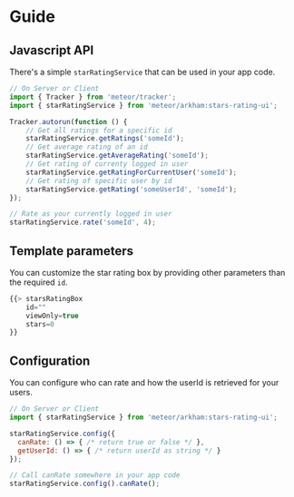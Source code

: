 # Guide

## Javascript API

There's a simple `starRatingService` that can be used in your app code.

```js
// On Server or Client
import { Tracker } from 'meteor/tracker';
import { starRatingService } from 'meteor/arkham:stars-rating-ui';

Tracker.autorun(function () {
    // Get all ratings for a specific id
    starRatingService.getRatings('someId');
    // Get average rating of an id
    starRatingService.getAverageRating('someId');
    // Get rating of currenty logged in user
    starRatingService.getRatingForCurrentUser('someId');
    // Get rating of specific user by id
    starRatingService.getRating('someUserId', 'someId');
});

// Rate as your currently logged in user
starRatingService.rate('someId', 4);
```

## Template parameters

You can customize the star rating box by providing other parameters than the required `id`.

```javascript
{{> starsRatingBox
    id=""
    viewOnly=true
    stars=0
}}
```


## Configuration

You can configure who can rate and how the userId is retrieved for your users.

```js
// On Server or Client
import { starRatingService } from 'meteor/arkham:stars-rating-ui';

starRatingService.config({
  canRate: () => { /* return true or false */ },
  getUserId: () => { /* return userId as string */ }
});

// Call canRate somewhere in your app code
starRatingService.config().canRate();
```
